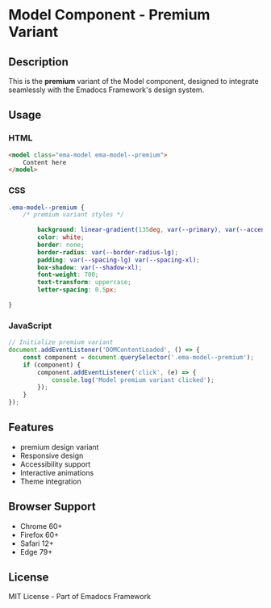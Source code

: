 # Model Component - Premium Variant

## Description
This is the **premium** variant of the Model component, designed to integrate seamlessly with the Emadocs Framework's design system.

## Usage

### HTML
```html
<model class="ema-model ema-model--premium">
    Content here
</model>
```

### CSS
```css
.ema-model--premium {
    /* premium variant styles */
    
        background: linear-gradient(135deg, var(--primary), var(--accent));
        color: white;
        border: none;
        border-radius: var(--border-radius-lg);
        padding: var(--spacing-lg) var(--spacing-xl);
        box-shadow: var(--shadow-xl);
        font-weight: 700;
        text-transform: uppercase;
        letter-spacing: 0.5px;
    
}
```

### JavaScript
```javascript
// Initialize premium variant
document.addEventListener('DOMContentLoaded', () => {
    const component = document.querySelector('.ema-model--premium');
    if (component) {
        component.addEventListener('click', (e) => {
            console.log('Model premium variant clicked');
        });
    }
});
```

## Features
- premium design variant
- Responsive design
- Accessibility support
- Interactive animations
- Theme integration

## Browser Support
- Chrome 60+
- Firefox 60+
- Safari 12+
- Edge 79+

## License
MIT License - Part of Emadocs Framework
